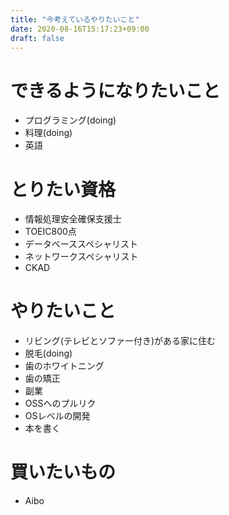 ```yaml
---
title: "今考えているやりたいこと"
date: 2020-08-16T15:17:23+09:00
draft: false
---
```

<!--more-->
# できるようになりたいこと
- プログラミング(doing)
- 料理(doing)
- 英語

# とりたい資格
- 情報処理安全確保支援士
- TOEIC800点
- データベーススペシャリスト
- ネットワークスペシャリスト
- CKAD

# やりたいこと
- リビング(テレビとソファー付き)がある家に住む
- 脱毛(doing)
- 歯のホワイトニング
- 歯の矯正
- 副業
- OSSへのプルリク
- OSレベルの開発
- 本を書く

# 買いたいもの
- Aibo
